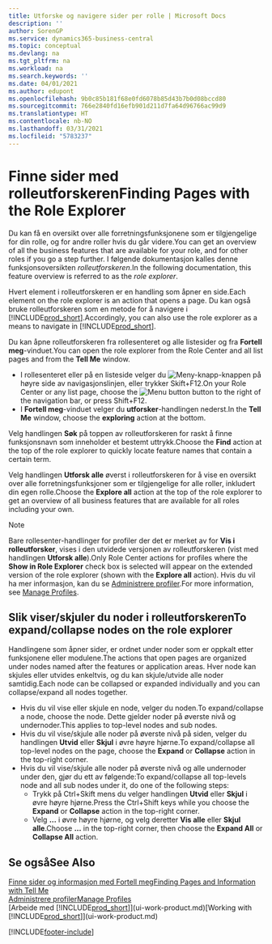 ```yaml
---
title: Utforske og navigere sider per rolle | Microsoft Docs
description: ''
author: SorenGP
ms.service: dynamics365-business-central
ms.topic: conceptual
ms.devlang: na
ms.tgt_pltfrm: na
ms.workload: na
ms.search.keywords: ''
ms.date: 04/01/2021
ms.author: edupont
ms.openlocfilehash: 9b0c85b181f68e0fd6078b85d43b7b0d08bccd80
ms.sourcegitcommit: 766e2840fd16efb901d211d7fa64d96766ac99d9
ms.translationtype: HT
ms.contentlocale: nb-NO
ms.lasthandoff: 03/31/2021
ms.locfileid: "5783237"
---
```

# <a name="finding-pages-with-the-role-explorer"></a><span data-ttu-id="1b035-102">Finne sider med rolleutforskeren</span><span class="sxs-lookup"><span data-stu-id="1b035-102">Finding Pages with the Role Explorer</span></span>
<span data-ttu-id="1b035-103">Du kan få en oversikt over alle forretningsfunksjonene som er tilgjengelige for din rolle, og for andre roller hvis du går videre.</span><span class="sxs-lookup"><span data-stu-id="1b035-103">You can get an overview of all the business features that are available for your role, and for other roles if you go a step further.</span></span> <span data-ttu-id="1b035-104">I følgende dokumentasjon kalles denne funksjonsoversikten *rolleutforskeren*.</span><span class="sxs-lookup"><span data-stu-id="1b035-104">In the following documentation, this feature overview is referred to as the *role explorer*.</span></span>

<span data-ttu-id="1b035-105">Hvert element i rolleutforskeren er en handling som åpner en side.</span><span class="sxs-lookup"><span data-stu-id="1b035-105">Each element on the role explorer is an action that opens a page.</span></span> <span data-ttu-id="1b035-106">Du kan også bruke rolleutforskeren som en metode for å navigere i [!INCLUDE[prod_short](includes/prod_short.md)].</span><span class="sxs-lookup"><span data-stu-id="1b035-106">Accordingly, you can also use the role explorer as a means to navigate in [!INCLUDE[prod_short](includes/prod_short.md)].</span></span>

<span data-ttu-id="1b035-107">Du kan åpne rolleutforskeren fra rollesenteret og alle listesider og fra **Fortell meg**-vinduet.</span><span class="sxs-lookup"><span data-stu-id="1b035-107">You can open the role explorer from the Role Center and all list pages and from the **Tell Me** window.</span></span>

- <span data-ttu-id="1b035-108">I rollesenteret eller på en listeside velger du ![Meny-knapp](media/ui_menu_button.png "Meny-knapp")-knappen på høyre side av navigasjonslinjen, eller trykker Skift+F12.</span><span class="sxs-lookup"><span data-stu-id="1b035-108">On your Role Center or any list page, choose the ![Menu button](media/ui_menu_button.png "Menu button") button to the right of the navigation bar, or press Shift+F12.</span></span>
- <span data-ttu-id="1b035-109">I **Fortell meg**-vinduet velger du **utforsker**-handlingen nederst.</span><span class="sxs-lookup"><span data-stu-id="1b035-109">In the **Tell Me** window, choose the **exploring** action at the bottom.</span></span>

<span data-ttu-id="1b035-110">Velg handlingen **Søk** på toppen av rolleutforskeren for raskt å finne funksjonsnavn som inneholder et bestemt uttrykk.</span><span class="sxs-lookup"><span data-stu-id="1b035-110">Choose the **Find** action at the top of the role explorer to quickly locate feature names that contain a certain term.</span></span>

<span data-ttu-id="1b035-111">Velg handlingen **Utforsk alle** øverst i rolleutforskeren for å vise en oversikt over alle forretningsfunksjoner som er tilgjengelige for alle roller, inkludert din egen rolle.</span><span class="sxs-lookup"><span data-stu-id="1b035-111">Choose the **Explore all** action at the top of the role explorer to get an overview of all business features that are available for all roles including your own.</span></span>

> [!NOTE]
> <span data-ttu-id="1b035-112">Bare rollesenter-handlinger for profiler der det er merket av for **Vis i rolleutforsker**, vises i den utvidede versjonen av rolleutforskeren (vist med handlingen **Utforsk alle**).</span><span class="sxs-lookup"><span data-stu-id="1b035-112">Only Role Center actions for profiles where the **Show in Role Explorer** check box is selected will appear on the extended version of the role explorer (shown with the **Explore all** action).</span></span> <span data-ttu-id="1b035-113">Hvis du vil ha mer informasjon, kan du se [Administrere profiler](admin-users-profiles-roles.md).</span><span class="sxs-lookup"><span data-stu-id="1b035-113">For more information, see [Manage Profiles](admin-users-profiles-roles.md).</span></span>

## <a name="to-expandcollapse-nodes-on-the-role-explorer"></a><span data-ttu-id="1b035-114">Slik viser/skjuler du noder i rolleutforskeren</span><span class="sxs-lookup"><span data-stu-id="1b035-114">To expand/collapse nodes on the role explorer</span></span>
<span data-ttu-id="1b035-115">Handlingene som åpner sider, er ordnet under noder som er oppkalt etter funksjonene eller modulene.</span><span class="sxs-lookup"><span data-stu-id="1b035-115">The actions that open pages are organized under nodes named after the features or application areas.</span></span> <span data-ttu-id="1b035-116">Hver node kan skjules eller utvides enkeltvis, og du kan skjule/utvide alle noder samtidig.</span><span class="sxs-lookup"><span data-stu-id="1b035-116">Each node can be collapsed or expanded individually and you can collapse/expand all nodes together.</span></span>

- <span data-ttu-id="1b035-117">Hvis du vil vise eller skjule en node, velger du noden.</span><span class="sxs-lookup"><span data-stu-id="1b035-117">To expand/collapse a node, choose the node.</span></span> <span data-ttu-id="1b035-118">Dette gjelder noder på øverste nivå og undernoder.</span><span class="sxs-lookup"><span data-stu-id="1b035-118">This applies to top-level nodes and sub nodes.</span></span>
- <span data-ttu-id="1b035-119">Hvis du vil vise/skjule alle noder på øverste nivå på siden, velger du handlingen **Utvid** eller **Skjul** i øvre høyre hjørne.</span><span class="sxs-lookup"><span data-stu-id="1b035-119">To expand/collapse all top-level nodes on the page, choose the **Expand** or **Collapse** action in the top-right corner.</span></span>
- <span data-ttu-id="1b035-120">Hvis du vil vise/skjule alle noder på øverste nivå og alle undernoder under den, gjør du ett av følgende:</span><span class="sxs-lookup"><span data-stu-id="1b035-120">To expand/collapse all top-levels node and all sub nodes under it, do one of the following steps:</span></span>
    - <span data-ttu-id="1b035-121">Trykk på Ctrl+Skift mens du velger handlingen **Utvid** eller **Skjul** i øvre høyre hjørne.</span><span class="sxs-lookup"><span data-stu-id="1b035-121">Press the Ctrl+Shift keys while you choose the **Expand** or **Collapse** action in the top-right corner.</span></span>
    - <span data-ttu-id="1b035-122">Velg **...** i øvre høyre hjørne, og velg deretter **Vis alle** eller **Skjul alle**.</span><span class="sxs-lookup"><span data-stu-id="1b035-122">Choose **...** in the top-right corner, then choose the **Expand All** or **Collapse All** action.</span></span>

## <a name="see-also"></a><span data-ttu-id="1b035-123">Se også</span><span class="sxs-lookup"><span data-stu-id="1b035-123">See Also</span></span>
[<span data-ttu-id="1b035-124">Finne sider og informasjon med Fortell meg</span><span class="sxs-lookup"><span data-stu-id="1b035-124">Finding Pages and Information with Tell Me</span></span>](ui-search.md)  
[<span data-ttu-id="1b035-125">Administrere profiler</span><span class="sxs-lookup"><span data-stu-id="1b035-125">Manage Profiles</span></span>](admin-users-profiles-roles.md)  
<span data-ttu-id="1b035-126">[Arbeide med [!INCLUDE[prod_short](includes/prod_short.md)]](ui-work-product.md)</span><span class="sxs-lookup"><span data-stu-id="1b035-126">[Working with [!INCLUDE[prod_short](includes/prod_short.md)]](ui-work-product.md)</span></span>


[!INCLUDE[footer-include](includes/footer-banner.md)]